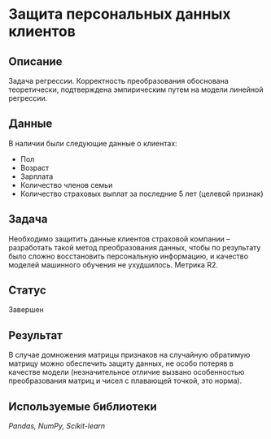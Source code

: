 # Защита персональных данных клиентов

## Описание
Задача регрессии. Корректность преобразования обоснована теоретически, подтверждена эмпирическим путем на модели линейной регрессии.

## Данные
В наличии были следующие данные о клиентах:
* Пол
* Возраст
* Зарплата
* Количество членов семьи
* Количество страховых выплат за последние 5 лет (целевой признак)

## Задача
Необходимо защитить данные клиентов страховой компании – разработать такой метод преобразования данных, чтобы по результату было сложно восстановить персональную информацию, и качество моделей машинного обучения не ухудшилось. Метрика R2.
 
## Статус
Завершен

## Результат
В случае домножения матрицы признаков на случайную обратимую матрицу можно обеспечить защиту данных, не особо потеряв в качестве модели (незначительное отличие вызвано особенностью преобразования матриц и чисел с плавающей точкой, это норма).

## Используемые библиотеки
*Pandas, NumPy, Scikit-learn*
